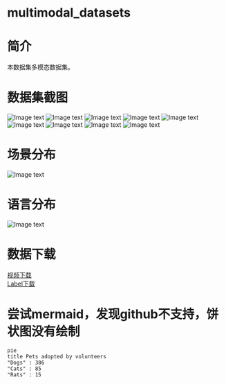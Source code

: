 # multimodal_datasets

# 简介
本数据集多模态数据集。

# 数据集截图
  ![Image text](https://github.com/hongbo-song/multimodal_datasets/blob/3f63e97648a2b50f07103a3a58d91a22769c15b4/pic/1140391122.jpg)
  ![Image text](https://github.com/hongbo-song/multimodal_datasets/blob/3f63e97648a2b50f07103a3a58d91a22769c15b4/pic/1203831143.jpg)
  ![Image text](https://github.com/hongbo-song/multimodal_datasets/blob/3f63e97648a2b50f07103a3a58d91a22769c15b4/pic/138408152.jpg)
  ![Image text](https://github.com/hongbo-song/multimodal_datasets/blob/3f63e97648a2b50f07103a3a58d91a22769c15b4/pic/1470367425.jpg)
  ![Image text](https://github.com/hongbo-song/multimodal_datasets/blob/3f63e97648a2b50f07103a3a58d91a22769c15b4/pic/1943039885.jpg)
  ![Image text](https://github.com/hongbo-song/multimodal_datasets/blob/3f63e97648a2b50f07103a3a58d91a22769c15b4/pic/2044056698.jpg)
  ![Image text](https://github.com/hongbo-song/multimodal_datasets/blob/3f63e97648a2b50f07103a3a58d91a22769c15b4/pic/2109003676.jpg)
  ![Image text](https://github.com/hongbo-song/multimodal_datasets/blob/3f63e97648a2b50f07103a3a58d91a22769c15b4/pic/797610074.jpg)
  ![Image text](https://github.com/hongbo-song/multimodal_datasets/blob/3f63e97648a2b50f07103a3a58d91a22769c15b4/pic/911262907.jpg)


# 场景分布
  ![Image text](https://github.com/hongbo-song/multimodal_datasets/blob/9e23bcf959fccda5b4847ffc57b08a13e5d344ae/charts/chart1.png)

# 语言分布
  ![Image text](https://github.com/hongbo-song/multimodal_datasets/blob/9e23bcf959fccda5b4847ffc57b08a13e5d344ae/charts/chart1.png)

# 数据下载
[视频下载](https://github.com/hongbo-song/multimodal_datasets/blob/dae5615e016e52cdc238d31c27fce416f2d072e8/video/8ku5xCwGs84-Scene-031.mp4)  
[Label下载](https://github.com/hongbo-song/multimodal_datasets/blob/dae5615e016e52cdc238d31c27fce416f2d072e8/video/youtube693-vA4JOOvij8g-Scene-064.mp4)

  
# 尝试mermaid，发现github不支持，饼状图没有绘制
```mermaid
pie
title Pets adopted by volunteers
"Dogs" : 386
"Cats" : 85
"Rats" : 15   
```
